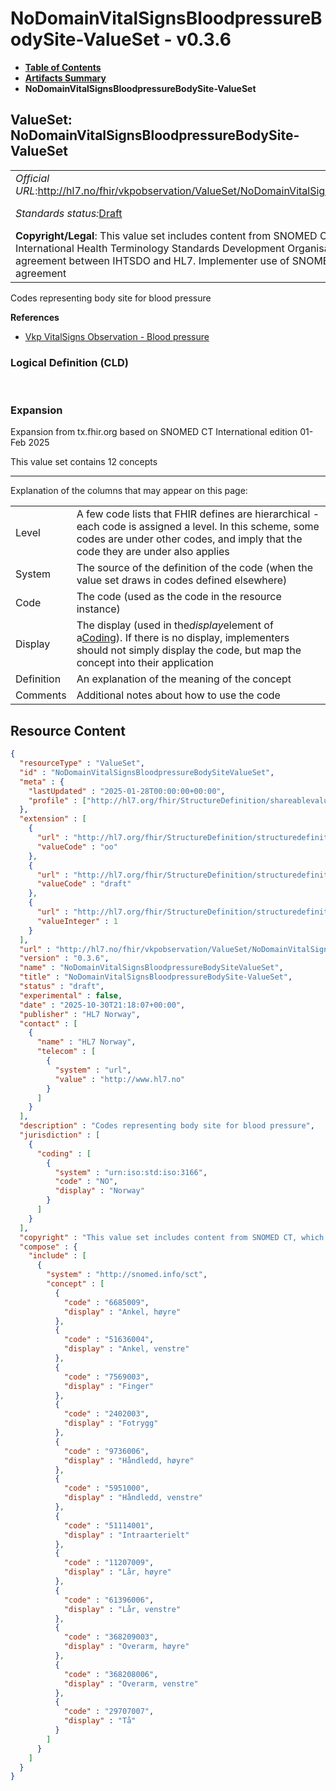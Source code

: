 # NoDomainVitalSignsBloodpressureBodySite-ValueSet - v0.3.6

* [**Table of Contents**](toc.md)
* [**Artifacts Summary**](artifacts.md)
* **NoDomainVitalSignsBloodpressureBodySite-ValueSet**

## ValueSet: NoDomainVitalSignsBloodpressureBodySite-ValueSet 

| | | |
| :--- | :--- | :--- |
| *Official URL*:http://hl7.no/fhir/vkpobservation/ValueSet/NoDomainVitalSignsBloodpressureBodySiteValueSet | *Version*:0.3.6 | |
| *Standards status:*[Draft](http://hl7.org/fhir/R4/versions.html#std-process) | [Maturity Level](http://hl7.org/fhir/versions.html#maturity): 1 | *Computable Name*:NoDomainVitalSignsBloodpressureBodySiteValueSet |
| **Copyright/Legal**: This value set includes content from SNOMED CT, which is copyright © 2002+ International Health Terminology Standards Development Organisation (IHTSDO), and distributed by agreement between IHTSDO and HL7. Implementer use of SNOMED CT is not covered by this agreement | | |

 
Codes representing body site for blood pressure 

 **References** 

* [Vkp VitalSigns Observation - Blood pressure](StructureDefinition-vkp-Observation-Bloodpressure.md)

### Logical Definition (CLD)

 

### Expansion

Expansion from tx.fhir.org based on SNOMED CT International edition 01-Feb 2025

This value set contains 12 concepts

-------

 Explanation of the columns that may appear on this page: 

| | |
| :--- | :--- |
| Level | A few code lists that FHIR defines are hierarchical - each code is assigned a level. In this scheme, some codes are under other codes, and imply that the code they are under also applies |
| System | The source of the definition of the code (when the value set draws in codes defined elsewhere) |
| Code | The code (used as the code in the resource instance) |
| Display | The display (used in the*display*element of a[Coding](http://hl7.org/fhir/R4/datatypes.html#Coding)). If there is no display, implementers should not simply display the code, but map the concept into their application |
| Definition | An explanation of the meaning of the concept |
| Comments | Additional notes about how to use the code |



## Resource Content

```json
{
  "resourceType" : "ValueSet",
  "id" : "NoDomainVitalSignsBloodpressureBodySiteValueSet",
  "meta" : {
    "lastUpdated" : "2025-01-28T00:00:00+00:00",
    "profile" : ["http://hl7.org/fhir/StructureDefinition/shareablevalueset"]
  },
  "extension" : [
    {
      "url" : "http://hl7.org/fhir/StructureDefinition/structuredefinition-wg",
      "valueCode" : "oo"
    },
    {
      "url" : "http://hl7.org/fhir/StructureDefinition/structuredefinition-standards-status",
      "valueCode" : "draft"
    },
    {
      "url" : "http://hl7.org/fhir/StructureDefinition/structuredefinition-fmm",
      "valueInteger" : 1
    }
  ],
  "url" : "http://hl7.no/fhir/vkpobservation/ValueSet/NoDomainVitalSignsBloodpressureBodySiteValueSet",
  "version" : "0.3.6",
  "name" : "NoDomainVitalSignsBloodpressureBodySiteValueSet",
  "title" : "NoDomainVitalSignsBloodpressureBodySite-ValueSet",
  "status" : "draft",
  "experimental" : false,
  "date" : "2025-10-30T21:18:07+00:00",
  "publisher" : "HL7 Norway",
  "contact" : [
    {
      "name" : "HL7 Norway",
      "telecom" : [
        {
          "system" : "url",
          "value" : "http://www.hl7.no"
        }
      ]
    }
  ],
  "description" : "Codes representing body site for blood pressure",
  "jurisdiction" : [
    {
      "coding" : [
        {
          "system" : "urn:iso:std:iso:3166",
          "code" : "NO",
          "display" : "Norway"
        }
      ]
    }
  ],
  "copyright" : "This value set includes content from SNOMED CT, which is copyright © 2002+ International Health Terminology Standards Development Organisation (IHTSDO), and distributed by agreement between IHTSDO and HL7. Implementer use of SNOMED CT is not covered by this agreement",
  "compose" : {
    "include" : [
      {
        "system" : "http://snomed.info/sct",
        "concept" : [
          {
            "code" : "6685009",
            "display" : "Ankel, høyre"
          },
          {
            "code" : "51636004",
            "display" : "Ankel, venstre"
          },
          {
            "code" : "7569003",
            "display" : "Finger"
          },
          {
            "code" : "2402003",
            "display" : "Fotrygg"
          },
          {
            "code" : "9736006",
            "display" : "Håndledd, høyre"
          },
          {
            "code" : "5951000",
            "display" : "Håndledd, venstre"
          },
          {
            "code" : "51114001",
            "display" : "Intraarterielt"
          },
          {
            "code" : "11207009",
            "display" : "Lår, høyre"
          },
          {
            "code" : "61396006",
            "display" : "Lår, venstre"
          },
          {
            "code" : "368209003",
            "display" : "Overarm, høyre"
          },
          {
            "code" : "368208006",
            "display" : "Overarm, venstre"
          },
          {
            "code" : "29707007",
            "display" : "Tå"
          }
        ]
      }
    ]
  }
}

```

